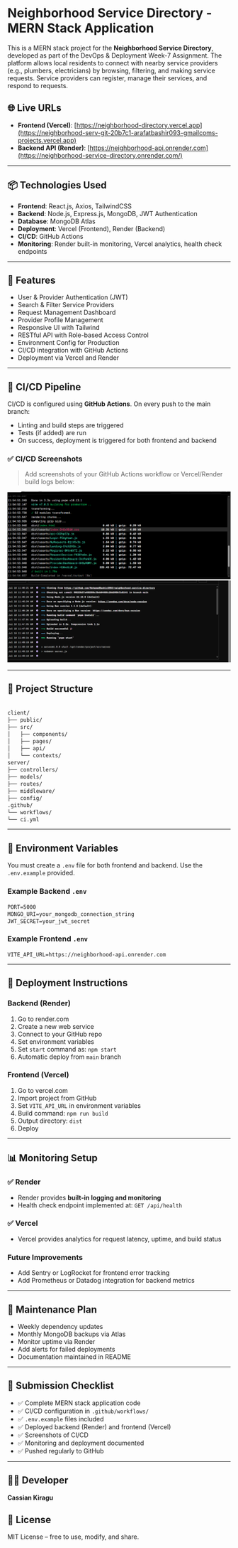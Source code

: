 
# Neighborhood Service Directory - MERN Stack Application

This is a MERN stack project for the **Neighborhood Service Directory**, developed as part of the DevOps & Deployment Week-7 Assignment. The platform allows local residents to connect with nearby service providers (e.g., plumbers, electricians) by browsing, filtering, and making service requests. Service providers can register, manage their services, and respond to requests.

## 🌐 Live URLs

- **Frontend (Vercel)**: [https://neighborhood-directory.vercel.app](https://neighborhood-serv-git-20b7c1-arafatbashir093-gmailcoms-projects.vercel.app)  
- **Backend API (Render)**: [https://neighborhood-api.onrender.com](https://neighborhood-service-directory.onrender.com/)

---

## 📦 Technologies Used

- **Frontend**: React.js, Axios, TailwindCSS
- **Backend**: Node.js, Express.js, MongoDB, JWT Authentication
- **Database**: MongoDB Atlas
- **Deployment**: Vercel (Frontend), Render (Backend)
- **CI/CD**: GitHub Actions
- **Monitoring**: Render built-in monitoring, Vercel analytics, health check endpoints

---

## 🚀 Features

- User & Provider Authentication (JWT)
- Search & Filter Service Providers
- Request Management Dashboard
- Provider Profile Management
- Responsive UI with Tailwind
- RESTful API with Role-based Access Control
- Environment Config for Production
- CI/CD integration with GitHub Actions
- Deployment via Vercel and Render

---

## 🧪 CI/CD Pipeline

CI/CD is configured using **GitHub Actions**. On every push to the main branch:

- Linting and build steps are triggered
- Tests (if added) are run
- On success, deployment is triggered for both frontend and backend

### ✅ CI/CD Screenshots

> Add screenshots of your GitHub Actions workflow or Vercel/Render build logs below:

![Vercel Build Log](./screenshots/image.png)
![Render Deployment Log](./screenshots/Screenshot%202025-07-18%20152652.png)

---

## 🔧 Project Structure

```

client/
├── public/
├── src/
│   ├── components/
│   ├── pages/
│   ├── api/
│   └── contexts/
server/
├── controllers/
├── models/
├── routes/
├── middleware/
├── config/
.github/
└── workflows/
└── ci.yml

````

---

## 🔐 Environment Variables

You must create a `.env` file for both frontend and backend. Use the `.env.example` provided.

### Example Backend `.env`

```env
PORT=5000
MONGO_URI=your_mongodb_connection_string
JWT_SECRET=your_jwt_secret
````

### Example Frontend `.env`

```env
VITE_API_URL=https://neighborhood-api.onrender.com
```

---

## 🧰 Deployment Instructions

### Backend (Render)

1. Go to render.com
2. Create a new web service
3. Connect to your GitHub repo
4. Set environment variables
5. Set `start` command as: `npm start`
6. Automatic deploy from `main` branch

### Frontend (Vercel)

1. Go to vercel.com
2. Import project from GitHub
3. Set `VITE_API_URL` in environment variables
4. Build command: `npm run build`
5. Output directory: `dist`
6. Deploy

---

## 📊 Monitoring Setup

### ✅ Render

* Render provides **built-in logging and monitoring**
* Health check endpoint implemented at:
  `GET /api/health`

### ✅ Vercel

* Vercel provides analytics for request latency, uptime, and build status

### Future Improvements

* Add Sentry or LogRocket for frontend error tracking
* Add Prometheus or Datadog integration for backend metrics

---

## 🧵 Maintenance Plan

* Weekly dependency updates
* Monthly MongoDB backups via Atlas
* Monitor uptime via Render
* Add alerts for failed deployments
* Documentation maintained in README

---

## 📄 Submission Checklist

* ✅ Complete MERN stack application code
* ✅ CI/CD configuration in `.github/workflows/`
* ✅ `.env.example` files included
* ✅ Deployed backend (Render) and frontend (Vercel)
* ✅ Screenshots of CI/CD
* ✅ Monitoring and deployment documented
* ✅ Pushed regularly to GitHub

---

## 🧑‍💻 Developer

**Cassian Kiragu**

## 📝 License

MIT License – free to use, modify, and share.


```
